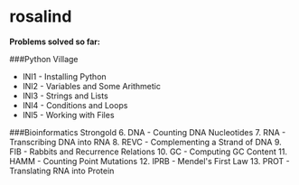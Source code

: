 # rosalind

**Problems solved so far:**

###Python Village
  * INI1 - Installing Python
  * INI2 - Variables and Some Arithmetic
  * INI3 - Strings and Lists
  * INI4 - Conditions and Loops
  * INI5 - Working with Files

###Bioinformatics Strongold
6. DNA	- Counting DNA Nucleotides
7. RNA -	Transcribing DNA into RNA
8. REVC - Complementing a Strand of DNA
9. FIB - Rabbits and Recurrence Relations
10. GC - Computing GC Content
11. HAMM - Counting Point Mutations
12. IPRB - Mendel's First Law
13. PROT - Translating RNA into Protein
